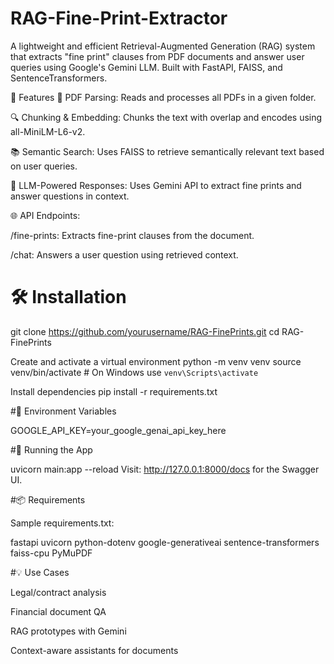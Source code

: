 # RAG-Fine-Print-Extractor
A lightweight and efficient Retrieval-Augmented Generation (RAG) system that extracts "fine print" clauses from PDF documents and answer user queries using Google's Gemini LLM. Built with FastAPI, FAISS, and SentenceTransformers.

🚀 Features
📄 PDF Parsing: Reads and processes all PDFs in a given folder.

🔍 Chunking & Embedding: Chunks the text with overlap and encodes using all-MiniLM-L6-v2.

📚 Semantic Search: Uses FAISS to retrieve semantically relevant text based on user queries.

🤖 LLM-Powered Responses: Uses Gemini API to extract fine prints and answer questions in context.

🌐 API Endpoints:

/fine-prints: Extracts fine-print clauses from the document.

/chat: Answers a user question using retrieved context.

# 🛠️ Installation

git clone https://github.com/yourusername/RAG-FinePrints.git
cd RAG-FinePrints

Create and activate a virtual environment
python -m venv venv
source venv/bin/activate  # On Windows use `venv\Scripts\activate`

Install dependencies
pip install -r requirements.txt

#🔐 Environment Variables

GOOGLE_API_KEY=your_google_genai_api_key_here

#🧪 Running the App

uvicorn main:app --reload
Visit: http://127.0.0.1:8000/docs for the Swagger UI.

#📦 Requirements

Sample requirements.txt:

fastapi
uvicorn
python-dotenv
google-generativeai
sentence-transformers
faiss-cpu
PyMuPDF

#💡 Use Cases

Legal/contract analysis

Financial document QA

RAG prototypes with Gemini

Context-aware assistants for documents




